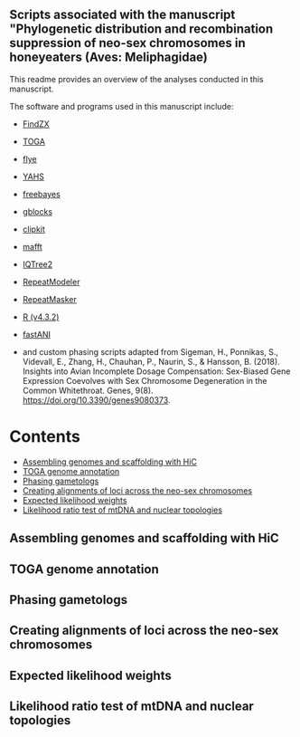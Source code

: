 ## Scripts associated with the manuscript "Phylogenetic distribution and recombination suppression of neo-sex chromosomes in honeyeaters (Aves: Meliphagidae)

This readme provides an overview of the analyses conducted in this manuscript. 

The software and programs used in this manuscript include:

- [FindZX](https://github.com/hsigeman/findZX)
- [TOGA](https://github.com/hillerlab/TOGA)
- [flye](https://github.com/mikolmogorov/Flye)
- [YAHS](https://github.com/c-zhou/yahs)
- [freebayes](https://github.com/freebayes/freebayes)
- [gblocks](https://www.biologiaevolutiva.org/jcastresana/Gblocks.html)
- [clipkit](https://github.com/JLSteenwyk/ClipKIT)
- [mafft](https://mafft.cbrc.jp/alignment/server/index.html)
- [IQTree2](https://github.com/iqtree/iqtree2)
- [RepeatModeler](https://github.com/Dfam-consortium/RepeatModeler/tree/master)
- [RepeatMasker](https://github.com/Dfam-consortium/RepeatMasker)
- [R (v4.3.2)]()
- [fastANI](https://github.com/ParBLiSS/FastANI/tree/master)

- and custom phasing scripts adapted from Sigeman, H., Ponnikas, S., Videvall, E., Zhang, H., Chauhan, P., Naurin, S., & Hansson, B. (2018). Insights into Avian Incomplete Dosage Compensation: Sex-Biased Gene Expression Coevolves with Sex Chromosome Degeneration in the Common Whitethroat. Genes, 9(8). https://doi.org/10.3390/genes9080373.


# Contents
- [Assembling genomes and scaffolding with HiC](#assembling-genomes-and-scaffolding-with-hic)
- [TOGA genome annotation](#toga-genome-annotation)
- [Phasing gametologs](#phasing-gametologs)
- [Creating alignments of loci across the neo-sex chromosomes](#creating-alignments-of-loci-across-the-neo-sex-chromosomes)
- [Expected likelihood weights](#expected-likelihood-weights)
- [Likelihood ratio test of mtDNA and nuclear topologies](#likelihood-ratio-test-of-mtDNA-and-nuclear-topologies)

## Assembling genomes and scaffolding with HiC
## TOGA genome annotation
## Phasing gametologs
## Creating alignments of loci across the neo-sex chromosomes
## Expected likelihood weights
## Likelihood ratio test of mtDNA and nuclear topologies







